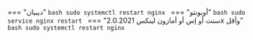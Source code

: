 === "ديبيان"
    ```bash
    sudo systemctl restart nginx
    ```
=== "أوبونتو"
    ```bash
    sudo service nginx restart
    ```
=== "سنت أو إس أو أمازون لينكس 2.0.2021x وأقل"
    ```bash
    sudo systemctl restart nginx
    ```